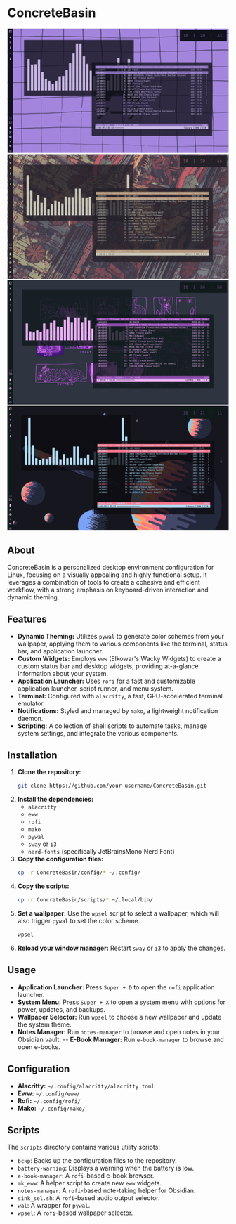 # ConcreteBasin

![Main screen](screenshots/1.png)
![Main screen](screenshots/2.png)
![Main-screen](screenshots/3.png)
![Main-screen](screenshots/4.png)

## About

ConcreteBasin is a personalized desktop environment configuration for Linux, focusing on a visually appealing and highly functional setup. It leverages a combination of tools to create a cohesive and efficient workflow, with a strong emphasis on keyboard-driven interaction and dynamic theming.

## Features

-   **Dynamic Theming:** Utilizes `pywal` to generate color schemes from your wallpaper, applying them to various components like the terminal, status bar, and application launcher.
-   **Custom Widgets:** Employs `eww` (Elkowar's Wacky Widgets) to create a custom status bar and desktop widgets, providing at-a-glance information about your system.
-   **Application Launcher:** Uses `rofi` for a fast and customizable application launcher, script runner, and menu system.
-   **Terminal:** Configured with `alacritty`, a fast, GPU-accelerated terminal emulator.
-   **Notifications:** Styled and managed by `mako`, a lightweight notification daemon.
-   **Scripting:** A collection of shell scripts to automate tasks, manage system settings, and integrate the various components.

## Installation

1.  **Clone the repository:**
    ```bash
    git clone https://github.com/your-username/ConcreteBasin.git
    ```
2.  **Install the dependencies:**
    -   `alacritty`
    -   `eww`
    -   `rofi`
    -   `mako`
    -   `pywal`
    -   `sway` or `i3`
    -   `nerd-fonts` (specifically JetBrainsMono Nerd Font)
3.  **Copy the configuration files:**
    ```bash
    cp -r ConcreteBasin/config/* ~/.config/
    ```
4.  **Copy the scripts:**
    ```bash
    cp -r ConcreteBasin/scripts/* ~/.local/bin/
    ```
5.  **Set a wallpaper:**
    Use the `wpsel` script to select a wallpaper, which will also trigger `pywal` to set the color scheme.
    ```bash
    wpsel
    ```
6.  **Reload your window manager:**
    Restart `sway` or `i3` to apply the changes.

## Usage

-   **Application Launcher:** Press `Super + D` to open the `rofi` application launcher.
-   **System Menu:** Press `Super + X` to open a system menu with options for power, updates, and backups.
-   **Wallpaper Selector:** Run `wpsel` to choose a new wallpaper and update the system theme.
-   **Notes Manager:** Run `notes-manager` to browse and open notes in your Obsidian vault.
--   **E-Book Manager:** Run `e-book-manager` to browse and open e-books.

## Configuration

-   **Alacritty:** `~/.config/alacritty/alacritty.toml`
-   **Eww:** `~/.config/eww/`
-   **Rofi:** `~/.config/rofi/`
-   **Mako:** `~/.config/mako/`

## Scripts

The `scripts` directory contains various utility scripts:

-   `bckp`: Backs up the configuration files to the repository.
-   `battery-warning`: Displays a warning when the battery is low.
-   `e-book-manager`: A `rofi`-based e-book browser.
-   `mk_eww`: A helper script to create new `eww` widgets.
-   `notes-manager`: A `rofi`-based note-taking helper for Obsidian.
-   `sink_sel.sh`: A `rofi`-based audio output selector.
-   `wal`: A wrapper for `pywal`.
-   `wpsel`: A `rofi`-based wallpaper selector.

